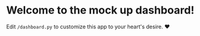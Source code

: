 # Welcome to the mock up dashboard!

Edit `/dashboard.py` to customize this app to your heart's desire. :heart:
